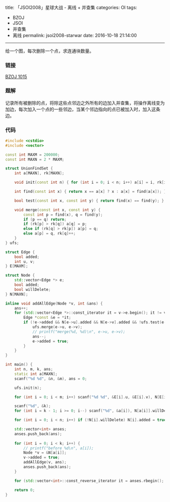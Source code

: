 title: 「JSOI2008」星球大战 - 离线 + 并查集
categories: OI
tags: 
  - BZOJ
  - JSOI
  - 并查集
  - 离线
permalink: jsoi2008-starwar
date: 2016-10-18 21:14:00
---

给一个图，每次删除一个点，求连通块数量。

<!-- more -->

### 链接
[BZOJ 1015](http://www.lydsy.com/JudgeOnline/problem.php?id=1015)

### 题解
记录所有被删除的点，将除这些点邻边之外所有的边加入并查集，将操作离线变为加边，每次加入一个点的一些邻边，当某个邻边指向的点已被加入时，加入这条边。

### 代码
```c++
#include <cstdio>
#include <vector>

const int MAXM = 200000;
const int MAXN = 2 * MAXM;

struct UnionFindSet {
	int a[MAXN], rk[MAXN];

	void init(const int n) { for (int i = 0; i < n; i++) a[i] = i, rk[i] = 1; }

	int find(const int x) { return x == a[x] ? x : a[x] = find(a[x]); }

	bool test(const int x, const int y) { return find(x) == find(y); }

	void merge(const int x, const int y) {
		const int p = find(x), q = find(y);
		if (p == q) return;
		if (rk[p] > rk[q]) a[q] = p;
		else if (rk[q] > rk[p]) a[p] = q;
		else a[p] = q, rk[q]++;
	}
} ufs;

struct Edge {
	bool added;
	int u, v;
} E[MAXM];

struct Node {
	std::vector<Edge *> e;
	bool added;
	bool willDelete;
} N[MAXN];

inline void addAllEdge(Node *v, int &ans) {
	ans++;
	for (std::vector<Edge *>::const_iterator it = v->e.begin(); it != v->e.end(); it++) {
		Edge *const &e = *it;
		if (!e->added && N[e->u].added && N[e->v].added && !ufs.test(e->u, e->v)) {
			ufs.merge(e->u, e->v);
			// printf("merge(%d, %d)\n", e->u, e->v);
			ans--;
			e->added = true;
		}
	}
}

int main() {
	int n, m, k, ans;
	static int a[MAXN];
	scanf("%d %d", &n, &m), ans = 0;

	ufs.init(n);

	for (int i = 0; i < m; i++) scanf("%d %d", &E[i].u, &E[i].v), N[E[i].u].e.push_back(&E[i]), N[E[i].v].e.push_back(&E[i]);

	scanf("%d", &k);
	for (int i = k - 1; i >= 0; i--) scanf("%d", &a[i]), N[a[i]].willDelete = true;

	for (int i = 0; i < n; i++) if (!N[i].willDelete) N[i].added = true, addAllEdge(&N[i], ans);

	std::vector<int> anses;
	anses.push_back(ans);
	
	for (int i = 0; i < k; i++) {
		// printf("before %d\n", a[i]);
		Node *v = &N[a[i]];
		v->added = true;
		addAllEdge(v, ans);
		anses.push_back(ans);
	}

	for (std::vector<int>::const_reverse_iterator it = anses.rbegin(); it != anses.rend(); it++) printf("%d\n", *it);

	return 0;
}
```